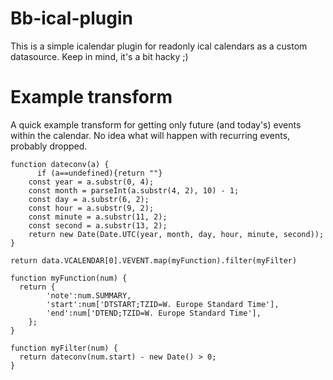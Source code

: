# Bb-ical-plugin
This is a simple icalendar plugin for readonly ical calendars as a custom datasource. Keep in mind, it's a bit hacky ;)

# Example transform
A quick example transform for getting only future (and today's) events within the calendar. No idea what will happen with recurring events, probably dropped.

```
function dateconv(a) {
	  if (a==undefined){return ""}
    const year = a.substr(0, 4);
    const month = parseInt(a.substr(4, 2), 10) - 1;
    const day = a.substr(6, 2);
    const hour = a.substr(9, 2);
    const minute = a.substr(11, 2);
    const second = a.substr(13, 2);
    return new Date(Date.UTC(year, month, day, hour, minute, second));
}

return data.VCALENDAR[0].VEVENT.map(myFunction).filter(myFilter)

function myFunction(num) {
  return {
		'note':num.SUMMARY,
		'start':num['DTSTART;TZID=W. Europe Standard Time'],
		'end':num['DTEND;TZID=W. Europe Standard Time'],
	};
}

function myFilter(num) {
  return dateconv(num.start) - new Date() > 0;
}


```
